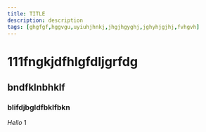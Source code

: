 ```yaml
---
title: TITLE
description: description
tags: [ghgfgf,hggvgu,uyiuhjhnkj,jhgjhgyghj,jghyhjgjhj,fvhgvh]
---
```

# 111fngkjdfhlgfdljgrfdg
## bndfklnbhklf
### blifdjbgldfbklfbkn
*Hello*
1
